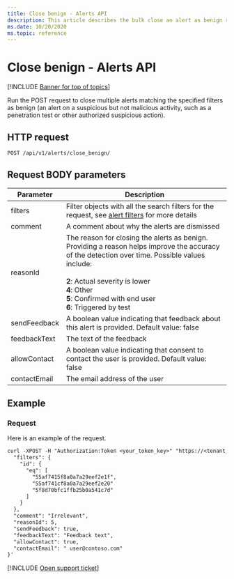 ```yaml
---
title: Close benign - Alerts API
description: This article describes the bulk close an alert as benign request in Cloud App Security's Alerts API.
ms.date: 10/20/2020
ms.topic: reference
---
```

# Close benign - Alerts API

[!INCLUDE [Banner for top of topics](includes/banner.md)]

Run the POST request to close multiple alerts matching the specified filters as benign (an alert on a suspicious but not malicious activity, such as a penetration test or other authorized suspicious action).

## HTTP request

```rest
POST /api/v1/alerts/close_benign/
```

## Request BODY parameters

| Parameter | Description |
| --- | --- |
| filters | Filter objects with all the search filters for the request, see [alert filters](api-alerts.md#filters) for more details |
| comment | A comment about why the alerts are dismissed |
| reasonId | The reason for closing the alerts as benign. Providing a reason helps improve the accuracy of the detection over time. Possible values include:<br /><br />**2**: Actual severity is lower<br />**4**: Other<br />**5**: Confirmed with end user<br />**6**: Triggered by test |
| sendFeedback | A boolean value indicating that feedback about this alert is provided. Default value: false |
| feedbackText | The text of the feedback |
| allowContact | A boolean value indicating that consent to contact the user is provided. Default value: false |
| contactEmail | The email address of the user |

## Example

### Request

Here is an example of the request.

```rest
curl -XPOST -H "Authorization:Token <your_token_key>" "https://<tenant_id>.<tenant_region>.contoso.com/api/v1/alerts/close_benign/" -d '{
  "filters": {
    "id": {
      "eq": [
        "55af7415f8a0a7a29eef2e1f",
        "55af741cf8a0a7a29eef2e20"
        "5f8d70bfc1ffb25b0a541c7d"
      ]
    }
  },
  "comment": "Irrelevant",
  "reasonId": 5,
  "sendFeedback": true,
  "feedbackText": "Feedback text",
  "allowContact": true,
  "contactEmail": " user@contoso.com"
}'
```

[!INCLUDE [Open support ticket](includes/support.md)]
